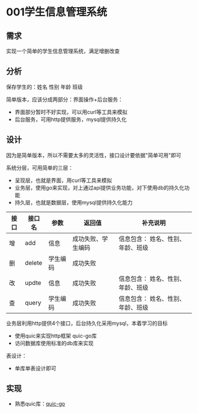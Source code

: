# 001学生信息管理系统

## 需求

实现一个简单的学生信息管理系统，满足增删改查

## 分析

保存学生的：姓名 性别 年龄 班级

简单版本，应该分成两部分：界面操作+后台服务：
- 界面部分暂时不好实现，可以用curl等工具来模拟
- 后台服务，可用http提供服务，mysql提供持久化

## 设计

因为是简单版本，所以不需要太多的灵活性，接口设计要依据"简单可用"即可

系统分层，可用简单的三层：
- 呈现层，也就是界面，用curl等工具来模拟
- 业务层，使用go来实现，对上通过api提供业务功能，对下使用db的持久化功能
- 持久层，也就是数据层，使用mysql提供持久化能力

| 接口 | 接口名 | 参数 | 返回值 | 补充说明 | 
| -- | -- | -- | -- | -- | 
| 增 | add | 信息 | 成功失败、学生编码 | 信息包含： 姓名、性别、年龄、班级 | 
| 删 | delete | 学生编码 | 成功失败 | | 
| 改 | updte | 信息 | 成功失败 | 信息包含： 姓名、性别、年龄、班级 | 
| 查 | query | 学生编码 | 成功失败 | 信息包含： 姓名、性别、年龄、班级 | 

业务层利用http提供4个接口，后台持久化采用mysql，本着学习的目标
- 使用quic来实现http框架 quic-go库
- 访问数据库使用标准的db库来实现

表设计：
- 单库单表设计即可

## 实现

- 熟悉quic库：[quic-go]







[quic-go]: /everyday/student/quic-go.md



